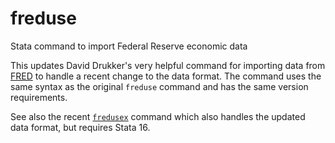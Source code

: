 # freduse
Stata command to import Federal Reserve economic data

This updates David Drukker's very helpful command for importing data from [FRED](http://research.stlouisfed.org/fred2/) to handle a recent change to the data format. The command uses the same syntax as the original `freduse` command and has the same version requirements. 

See also the recent [`fredusex`](https://www.statalist.org/forums/forum/general-stata-discussion/general/1761795-fredusex-regains-access-to-the-federal-reserve-economic-data-fred-database) command which also handles the updated data format, but requires Stata 16. 
